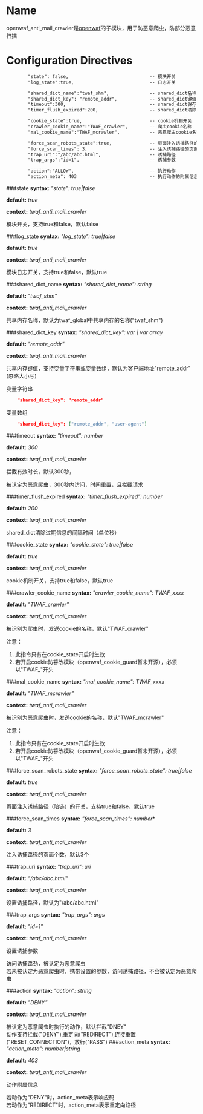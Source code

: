 Name
====

openwaf_anti_mail_crawler是[openwaf](https://github.com/titansec/openwaf)的子模块，用于防恶意爬虫，防部分恶意扫描

Configuration Directives
========================

```txt
        "state": false,                              -- 模块开关
        "log_state":true,                            -- 日志开关

        "shared_dict_name":"twaf_shm",               -- shared_dict名称
        "shared_dict_key": "remote_addr",            -- shared_dict键值
        "timeout":300,                               -- shared_dict保存状态有效时长（单位秒）
        "timer_flush_expired":200,                   -- shared_dict清除过期信息的间隔时间（单位秒）,若为空，则值为"twaf_global"下的"timer_flush_expired"

        "cookie_state":true,                         -- cookie机制开关
        "crawler_cookie_name":"TWAF_crawler",        -- 爬虫cookie名称
        "mal_cookie_name":"TWAF_mcrawler",           -- 恶意爬虫cookie名称

        "force_scan_robots_state":true,              -- 页面注入诱捕路径的开关
        "force_scan_times": 3,                       -- 注入诱捕路径的页面个数
        "trap_uri":"/abc/abc.html",                  -- 诱捕路径
        "trap_args":"id=1",                          -- 诱捕参数

        "action":"ALLOW",                            -- 执行动作
        "action_meta": 403                           -- 执行动作的附属信息
```

###state
**syntax:** *"state": true|false*

**default:** *true*

**context:** *twaf_anti_mail_crawler*

模块开关，支持true和false，默认false

###log_state
**syntax:** *"log_state": true|false*

**default:** *true*

**context:** *twaf_anti_mail_crawler*

模块日志开关，支持true和false，默认true

###shared_dict_name
**syntax:** *"shared_dict_name": string*

**default:** *"twaf_shm"*

**context:** *twaf_anti_mail_crawler*

共享内存名称，默认为twaf_global中共享内存的名称("twaf_shm")

###shared_dict_key
**syntax:** *"shared_dict_key": var | var array*

**default:** *"remote_addr"*

**context:** *twaf_anti_mail_crawler*

共享内存键值，支持变量字符串或变量数组，默认为客户端地址"remote_addr"(忽略大小写)

变量字符串
```json
    "shared_dict_key": "remote_addr"
```

变量数组
```json
    "shared_dict_key": ["remote_addr", "user-agent"]
```

###timeout
**syntax:** *"timeout": number*

**default:** *300*

**context:** *twaf_anti_mail_crawler*

拦截有效时长，默认300秒，

被认定为恶意爬虫，300秒内访问，时间重置，且拦截请求

###timer_flush_expired
**syntax:** *"timer_flush_expired": number*

**default:** *200*

**context:** *twaf_anti_mail_crawler*

shared_dict清除过期信息的间隔时间（单位秒）

###cookie_state
**syntax:** *"cookie_state": true|false*

**default:** *true*

**context:** *twaf_anti_mail_crawler*

cookie机制开关，支持true和false，默认true

###crawler_cookie_name
**syntax:** *"crawler_cookie_name": TWAF_xxxx*

**default:** *"TWAF_crawler"*

**context:** *twaf_anti_mail_crawler*

被识别为爬虫时，发送cookie的名称，默认"TWAF_crawler"

注意：  
1. 此指令只有在cookie_state开启时生效  
2. 若开启cookie防篡改模块（openwaf_cookie_guard暂未开源），必须以"TWAF_"开头  

###mal_cookie_name
**syntax:** *"mal_cookie_name": TWAF_xxxx*

**default:** *"TWAF_mcrawler"*

**context:** *twaf_anti_mail_crawler*

被识别为恶意爬虫时，发送cookie的名称，默认"TWAF_mcrawler"

注意：  
1. 此指令只有在cookie_state开启时生效  
2. 若开启cookie防篡改模块（openwaf_cookie_guard暂未开源），必须以"TWAF_"开头  

###force_scan_robots_state
**syntax:** *"force_scan_robots_state": true|false*

**default:** *true*

**context:** *twaf_anti_mail_crawler*

页面注入诱捕路径（暗链）的开关，支持true和false，默认true

###force_scan_times
**syntax:** *"force_scan_times": number**

**default:** *3*

**context:** *twaf_anti_mail_crawler*

注入诱捕路径的页面个数，默认3个

###trap_uri
**syntax:** *"trap_uri": uri*

**default:** *"/abc/abc.html"*

**context:** *twaf_anti_mail_crawler*

设置诱捕路径，默认为"/abc/abc.html"

###trap_args
**syntax:** *"trap_args": args*

**default:** *"id=1"*

**context:** *twaf_anti_mail_crawler*

设置诱捕参数

访问诱捕路劲，被认定为恶意爬虫  
若未被认定为恶意爬虫时，携带设置的参数，访问诱捕路径，不会被认定为恶意爬虫  

###action
**syntax:** *"action": string*

**default:** *"DENY"*

**context:** *twaf_anti_mail_crawler*

被认定为恶意爬虫时执行的动作，默认拦截"DNEY"  
动作支持拦截("DENY"),重定向("REDIRECT"),连接重置("RESET_CONNECTION")，放行("PASS")
###action_meta
**syntax:** *"action_meta": number|string*

**default:** *403*

**context:** *twaf_anti_mail_crawler*

动作附属信息

若动作为"DENY"时，action_meta表示响应码  
若动作为"REDIRECT"时，action_meta表示重定向路径  


